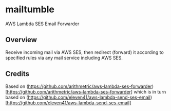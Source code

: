 # mailtumble
AWS Lambda SES Email Forwarder

## Overview

Receive incoming mail via AWS SES, then redirect (forward) it according to specified rules via any mail service including AWS SES.

## Credits

Based on (https://github.com/arithmetric/aws-lambda-ses-forwarder)[https://github.com/arithmetric/aws-lambda-ses-forwarder] which is in turn based on (https://github.com/eleven41/aws-lambda-send-ses-email)[https://github.com/eleven41/aws-lambda-send-ses-email]
